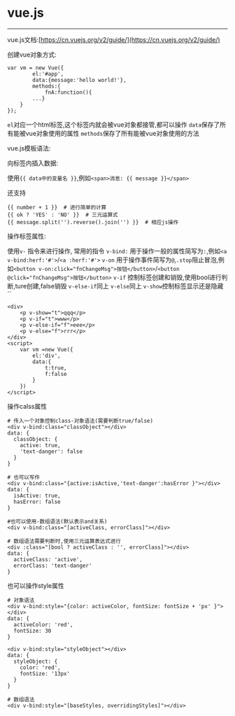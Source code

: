 # vue.js #

----------
vue.js文档:[https://cn.vuejs.org/v2/guide/](https://cn.vuejs.org/v2/guide/)

创建vue对象方式:
```
var vm = new Vue({
        el:'#app',
        data:{message:'hello world!'},
        methods:{
            fnA:function(){
        ...}
    }
});
```
`el`对应一个html标签,这个标签内就会被vue对象都接管,都可以操作
`data`保存了所有能被vue对象使用的属性
`methods`保存了所有能被vue对象使用的方法


vue.js模板语法:

向标签内插入数据:

使用`{{ data中的变量名 }}`,例如`<span>消息: {{ message }}</span>`

还支持
```
{{ number + 1 }}  # 进行简单的计算
{{ ok ? 'YES' : 'NO' }}  # 三元运算式
{{ message.split('').reverse().join('') }}  # 相应js操作
```

操作标签属性:

使用`v-` 指令来进行操作,
常用的指令
`v-bind:` 用于操作一般的属性简写为`:`,例如`<a v-bind:herf:'#'>`/`<a :herf:'#'>`
`v-on` 用于操作事件简写为`@`,`.stop`阻止冒泡,例如`<button v-on:click="fnChangeMsg">按钮</button>`/`<button @click="fnChangeMsg">按钮</button>`
`v-if` 控制标签创建和销毁,使用bool进行判断,ture创建,false销毁
`v-else-if`同上
`v-else`同上
`v-show`控制标签显示还是隐藏
``

```
<div>
	<p v-show="t">qqq</p>
	<p v-if="t">www</p>
	<p v-else-if="f">eee</p>
	<p v-else="f">rrr</p>
</div>
<script>
	var	vm =new Vue({
		el:'div',
		data:{
			t:true,
			f:false
		}
	})
</script>
```



操作calss属性
```
# 传入一个对象控制class-对象语法(需要判断true/false)
<div v-bind:class="classObject"></div>
data: {
  classObject: {
    active: true,
    'text-danger': false
  }
}

# 也可以写作
<div v-bind:class="{active:isActive,'text-danger':hasError }"></div>
data: {
  isActive: true,
  hasError: false
}

#也可以使用-数组语法(默认表示and关系)
<div v-bind:class="[activeClass, errorClass]"></div>

# 数组语法需要判断时,使用三元运算表达式进行
<div :class="[bool ? activeClass : '', errorClass]"></div>
data: {
  activeClass: 'active',
  errorClass: 'text-danger'
}

````

也可以操作style属性
```
# 对象语法
<div v-bind:style="{color: activeColor, fontSize: fontSize + 'px' }"></div>
data: {
  activeColor: 'red',
  fontSize: 30
}

<div v-bind:style="styleObject"></div>
data: {
  styleObject: {
    color: 'red',
    fontSize: '13px'
  }
}

# 数组语法
<div v-bind:style="[baseStyles, overridingStyles]"></div>
```






